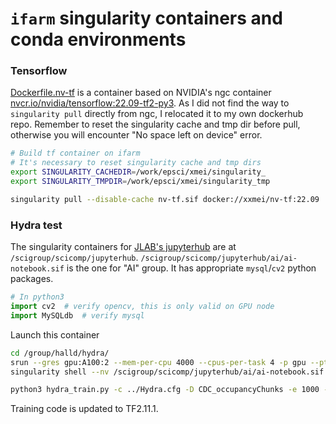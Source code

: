# `ifarm` singularity containers and conda environments

### Tensorflow

[Dockerfile.nv-tf](../containers/Dockerfile.nv-tf) is a container based on NVIDIA's ngc container
[nvcr.io/nvidia/tensorflow:22.09-tf2-py3](nvcr.io/nvidia/tensorflow:22.09-tf2-py3).
As I did not find the way to `singularity pull` directly from ngc, I relocated it to my own
dockerhub repo. Remember to reset the singularity cache and tmp dir before pull, otherwise
you will encounter "No space left on device" error.

```bash
# Build tf container on ifarm
# It's necessary to reset singularity cache and tmp dirs
export SINGULARITY_CACHEDIR=/work/epsci/xmei/singularity_
export SINGULARITY_TMPDIR=/work/epsci/xmei/singularity_tmp

singularity pull --disable-cache nv-tf.sif docker://xxmei/nv-tf:22.09
```

### Hydra test

The singularity containers for
[JLAB's jupyterhub](https://jupyterhub.jlab.org/hub/spawn) are at `/scigroup/scicomp/jupyterhub`.
`/scigroup/scicomp/jupyterhub/ai/ai-notebook.sif` is the one for "AI" group.
It has appropriate `mysql`/`cv2` python packages.

```python
# In python3
import cv2  # verify opencv, this is only valid on GPU node
import MySQLdb  # verify mysql
```

Launch this container

```bash
cd /group/halld/hydra/
srun --gres gpu:A100:2 --mem-per-cpu 4000 --cpus-per-task 4 -p gpu --pty bash
singularity shell --nv /scigroup/scicomp/jupyterhub/ai/ai-notebook.sif

python3 hydra_train.py -c ../Hydra.cfg -D CDC_occupancyChunks -e 1000 -g 2 -d
```

Training code is updated to TF2.11.1.
